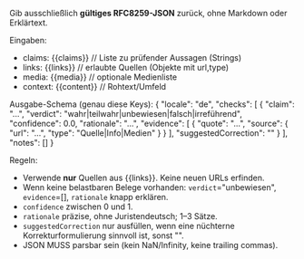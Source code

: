 Gib ausschließlich **gültiges RFC8259-JSON** zurück, ohne Markdown oder Erklärtext.

Eingaben:
- claims: {{claims}}              // Liste zu prüfender Aussagen (Strings)
- links: {{links}}                // erlaubte Quellen (Objekte mit url,type)
- media: {{media}}                // optionale Medienliste
- context: {{content}}            // Rohtext/Umfeld

Ausgabe-Schema (genau diese Keys):
{
  "locale": "de",
  "checks": [
    {
      "claim": "...",
      "verdict": "wahr|teilwahr|unbewiesen|falsch|irreführend",
      "confidence": 0.0,
      "rationale": "...",
      "evidence": [
        {
          "quote": "...",
          "source": { "url": "...", "type": "Quelle|Info|Medien" }
        }
      ],
      "suggestedCorrection": ""
    }
  ],
  "notes": []
}

Regeln:
- Verwende **nur** Quellen aus {{links}}. Keine neuen URLs erfinden.
- Wenn keine belastbaren Belege vorhanden: `verdict`="unbewiesen", `evidence`=[], `rationale` knapp erklären.
- `confidence` zwischen 0 und 1.
- `rationale` präzise, ohne Juristendeutsch; 1–3 Sätze.
- `suggestedCorrection` nur ausfüllen, wenn eine nüchterne Korrekturformulierung sinnvoll ist, sonst "".
- JSON MUSS parsbar sein (kein NaN/Infinity, keine trailing commas).
